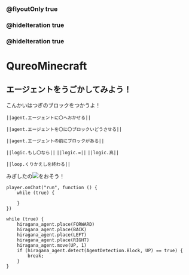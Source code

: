 ### @flyoutOnly true
### @hideIteration true
### @hideIteration true
# QureoMinecraft

## エージェントをうごかしてみよう！

こんかいはつぎのブロックをつかうよ！

``||agent.エージェントに〇へおかせる||``

``||agent.エージェントを〇に〇ブロックいどうさせる||``

``||agent.エージェントの前にブロックがある||``

``||logic.もし〇なら||``
``||logic.=||``
``||logic.真||``

``||loop.くりかえしを終わる||``

みぎしたの![](https://raw.githubusercontent.com/camp-minecraft/TechkidsCampTutorial/master/images/playbutton.png)をおそう！

```template
player.onChat("run", function () {
    while (true) {

    }
})
```

```ghost
while (true) {
    hiragana_agent.place(FORWARD)
    hiragana_agent.place(BACK)
    hiragana_agent.place(LEFT)
    hiragana_agent.place(RIGHT)
    hiragana_agent.move(UP, 1)
    if (hiragana_agent.detect(AgentDetection.Block, UP) == true) {
        break;
    }
}

```